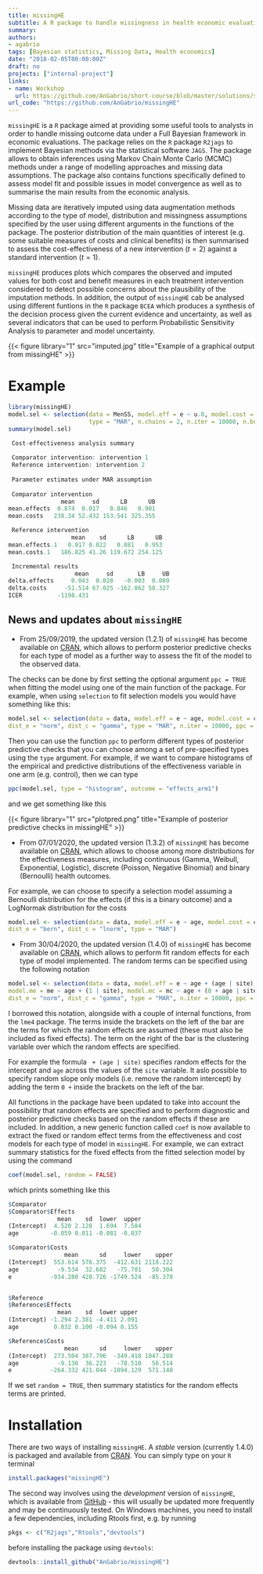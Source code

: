 ```yaml
---
title: missingHE
subtitle: A R package to handle missingness in health economic evaluations
summary: 
authors:
- agabrio
tags: [Bayesian statistics, Missing Data, Health economics]
date: "2018-02-05T00:00:00Z"
draft: no
projects: ["internal-project"]
links:
- name: Workshop
  url: https://github.com/AnGabrio/short-course/blob/master/solutions/solutions-knitr.pdf
url_code: "https://github.com/AnGabrio/missingHE"
---
```


`missingHE` is a `R` package aimed at providing some useful tools to analysts in order to handle missing outcome data under a Full Bayesian framework in economic evaluations. The package relies on the `R` package `R2jags` to implement Bayesian methods via the statistical software `JAGS`. The package allows to obtain inferences using Markov Chain Monte Carlo (MCMC) methods under a range of modelling approaches and missing data assumptions. The package also contains functions specifically defined to assess model fit and possible issues in model convergence as well as to summarise the main results from the economic analysis.

Missing data are iteratively imputed using data augmentation methods according to the type of model, distribution and missingness assumptions specified by the user using different arguments in the functions of the package. The posterior distribution of the main quantities of interest (e.g. some suitable measures of costs and clinical benefits) is then summarised to assess the cost-effectiveness of a new intervention ($t=2$) against a standard intervention ($t=1$).

`missingHE` produces plots which compares the observed and imputed values for both cost and benefit measures in each treatment intervention considered to detect possible concerns about the plausibility of the imputation methods. In addition, the output of `missingHE` cab be analysed using different funtions in the `R` package `BCEA` which produces a synthesis of the decision process given the current evidence and uncertainty, as well as several indicators that can be used to perform Probabilistic Sensitivity Analysis to parameter and model uncertainty. 

{{< figure library="1" src="imputed.jpg" title="Example of a graphical output from missingHE" >}}

# Example

```r
library(missingHE)
model.sel <- selection(data = MenSS, model.eff = e ~ u.0, model.cost = c ~ e, model.me = me ~ 1, model.mc = mc ~ 1, 
                       type = "MAR", n.chains = 2, n.iter = 10000, n.burnin = 1000, dist_e = "norm", dist_c = "norm")
summary(model.sel)
```

```r
 Cost-effectiveness analysis summary 
 
 Comparator intervention: intervention 1 
 Reference intervention: intervention 2 
 
 Parameter estimates under MAR assumption
 
 Comparator intervention 
               mean     sd      LB      UB
mean.effects  0.874  0.017   0.846   0.901
mean.costs   238.34 52.432 153.541 325.355

 Reference intervention 
                  mean    sd      LB      UB
mean.effects.1   0.917 0.022   0.881   0.953
mean.costs.1   186.825 41.26 119.672 254.125

 Incremental results 
                   mean     sd       LB     UB
delta.effects     0.043  0.028   -0.003  0.089
delta.costs     -51.514 67.025 -162.862 58.327
ICER          -1198.431
```

## News and updates about `missingHE`

* From 25/09/2019, the updated version (1.2.1) of `missingHE` has become available on [CRAN](https://cran.r-project.org/web/packages/missingHE/), which allows to perform posterior predictive checks for each type of model as a further way to assess the fit of the model to the observed data. 

The checks can be done by first setting the optional argument `ppc = TRUE` when fitting the model using one of the main function of the package. For example, when using `selection` to fit selection models you would have something like this:

```r
model.sel <- selection(data = data, model.eff = e ~ age, model.cost = c ~ age + e, model.me = me ~ age, model.mc = mc ~ age, 
dist_e = "norm", dist_c = "gamma", type = "MAR", n.iter = 10000, ppc = TRUE)
```

Then you can use the function `ppc` to perform different types of posterior predictive checks that you can choose among a set of pre-specified types using the `type` argument. For example, if we want to compare histograms of the empirical and predictive distributions of the effectiveness variable in one arm (e.g. control), then we can type

```r
ppc(model.sel, type = "histogram", outcome = "effects_arm1")
```

and we get something like this

{{< figure library="1" src="plotpred.png" title="Example of posterior predictive checks in missingHE" >}}

* From 07/01/2020, the updated version (1.3.2) of `missingHE` has become available on [CRAN](https://cran.r-project.org/web/packages/missingHE/), which allows to choose among more distributions for the effectiveness measures, including continuous (Gamma, Weibull, Exponential, Logistic), discrete (Poisson, Negative Binomial) and binary (Bernoulli) health outcomes.

For example, we can choose to specify a selection model assuming a Bernoulli distribution for the effects (if this is a binary outcome) and a LogNormak distribution for the costs

```r
model.sel <- selection(data = data, model.eff = e ~ age, model.cost = c ~ age + e, model.me = me ~ 1, model.mc = mc ~ 1, 
dist_e = "bern", dist_c = "lnorm", type = "MAR")
```

* From 30/04/2020, the updated version (1.4.0) of `missingHE` has become available on [CRAN](https://cran.r-project.org/web/packages/missingHE/), which allows to perform fit random effects for each type of model implemented. The random terms can be specified using the following notation

```r
model.sel <- selection(data = data, model.eff = e ~ age + (age | site), model.cost = c ~ age + e + (age + e | site), 
model.me = me ~ age + (1 | site), model.mc = mc ~ age + (0 + age | site), 
dist_e = "norm", dist_c = "gamma", type = "MAR", n.iter = 10000, ppc = TRUE)
```
I borrowed this notation, alongside with a couple of internal functions, from the `lme4` package. The terms inside the brackets on the left of the bar are the terms for which the random effects are assumed (these must also be included as fixed effects). The term on the right of the bar is the clustering variable over which the random effects are specified. 

For example the formula ` + (age | site)` specifies random effects for the intercept and `age` across the values of the `site` variable. It aslo possible to specify random slope only models (i.e. remove the random intercept) by adding the term `0 +` inside the brackets on the left of the bar.

All functions in the package have been updated to take into account the possibility that random effects are specified and to perform diagnostic and posterior predictive checks based on the random effects if these are included. In addition, a new generic function called `coef` is now available to extract the fixed or random effect terms from the effectiveness and cost models for each type of model in `missingHE`. For example, we can extract summary statistics for the fixed effects from the fitted selection model by using the command

```r
coef(model.sel, random = FALSE)
```

which prints something like this

```r
$Comparator
$Comparator$Effects
              mean    sd  lower  upper
(Intercept)  4.520 2.128  1.694  7.584
age         -0.059 0.011 -0.081 -0.037

$Comparator$Costs
                mean      sd     lower    upper
(Intercept)  553.614 576.375  -412.631 2118.222
age           -9.534  32.682   -75.701   50.304
e           -934.280 428.726 -1749.524  -85.378


$Reference
$Reference$Effects
              mean    sd  lower upper
(Intercept) -1.294 2.381 -4.411 2.091
age          0.032 0.100 -0.094 0.155

$Reference$Costs
                mean      sd     lower    upper
(Intercept)  273.504 387.796  -349.418 1047.288
age           -9.138  36.223   -78.510   56.514
e           -264.332 421.044 -1094.129  571.148
```

If we set `random = TRUE`, then summary statistics for the random effects terms are printed.


# Installation

There are two ways of installing `missingHE`. A *stable* version (currently 1.4.0) is packaged and available from [CRAN](https://cran.r-project.org/web/packages/missingHE/). You can simply type on your `R` terminal


```r
install.packages("missingHE")
```

The second way involves using the *development* version of `missingHE`, which is available from [GitHub](https://github.com/AnGabrio/missingHE) - this will usually be updated more frequently and may be continuously tested. On Windows machines, you need to install a few dependencies, including Rtools first, e.g. by running


```r
pkgs <- c("R2jags","Rtools","devtools")
```


before installing the package using `devtools`:


```r
devtools::install_github("AnGabrio/missingHE")
```


